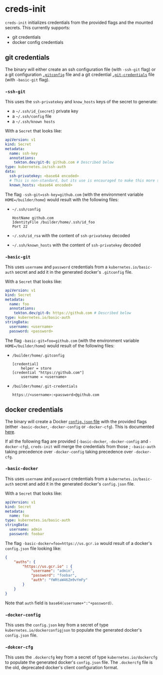 # creds-init

`creds-init` initializes credentials from the provided flags and the
mounted secrets. This currently supports:

- git credentials
- docker config credentials

## git credentials

The binary will either create an ssh configuration file (with
`-ssh-git` flag) or a git configuration [`.gitconfig`]() file and a
git credential [`.git-credentials`]() file (with `-basic-git` flag).

### `-ssh-git`

This uses the `ssh-privatekey` and `know_hosts` keys of the secret to generate:
- a `~/.ssh/id_{secret}` private key
- a `~/.ssh/config` file
- a `~/.ssh/known hosts`

With a `Secret` that looks like:

```yaml
apiVersion: v1
kind: Secret
metadata:
  name: ssh-key
  annotations:
    tekton.dev/git-0: github.com # Described below
type: kubernetes.io/ssh-auth
data:
  ssh-privatekey: <base64 encoded>
  # This is non-standard, but its use is encouraged to make this more secure.
  known_hosts: <base64 encoded>
```

The flag `-ssh-git=ssh-key=github.com` (with the environment variable
`HOME=/builder/home`) would result with the following files:

- `~/.ssh/config`

	```
	HostName github.com
	IdentityFile /builder/home/.ssh/id_foo
	Port 22
	```
- `~/.ssh/id_rsa` with the content of `ssh-privatekey` decoded
- `~/.ssh/known_hosts` with the content of `ssh-privatekey` decoded


### `-basic-git`

This uses `username` and `password` credentials from a
`kubernetes.io/basic-auth` secret and add it in the generated docker's
`.gitconfig` file.

With a `Secret` that looks like:

```yaml
apiVersion: v1
kind: Secret
metadata:
  name: foo
  annotations:
    tekton.dev/git-0: https://github.com # Described below
type: kubernetes.io/basic-auth
stringData:
  username: <username>
  password: <password>
```

The flag `-basic-git=foo=github.com` (with the environment variable
`HOME=/builder/home`) would result of the following files:

- `/builder/home/.gitconfig`

  ```
  [credential]
	  helper = store
  [credential "https://github.com"]
	  username = <username>
  ```

- `/builder/home/.git-credentials`

  ```
  https://<username>:<password>@github.com
  ```

## docker credentials

The binary will create a Docker [`config.json`
file](https://docs.docker.com/engine/reference/commandline/cli/#configuration-files)
with the provided flags (either `-basic-docker`, `-docker-config` or
`-docker-cfg`). This is documented
[here](https://github.com/tektoncd/pipeline/blob/master/docs/auth.md#basic-authentication-docker).

If all the following flag are provided (`-basic-docker`,
`-docker-config` and `-docker-cfg`), `creds-init` will merge the
credentials from those ; `-basic-auth` taking precedence over
`-docker-config` taking precedence over `-docker-cfg`.

### `-basic-docker`

This uses `username` and `password` credentials from a
`kubernetes.io/basic-auth` secret and add it in the generated docker's
`config.json` file.

With a `Secret` that looks like:

```yaml
apiVersion: v1
kind: Secret
metadata:
  name: foo
type: kubernetes.io/basic-auth
stringData:
  username: admin
  password: foobar
```

The flag `-basic-docker=foo=https://us.gcr.io` would result of a
docker's `config.json` file looking like:

```json
{
	"auths": {
		"https://us.gcr.io" : {
			"username": "admin",
			"password": "foobar",
			"auth": "YWRtaW46Zm9vYmFy"
		}
	}
}
```

Note that `auth` field is `base64(username+":"+password)`.

### `-docker-config`

This uses the `config.json` key from a secret of type
`kubernetes.io/dockerconfigjson` to populate the generated docker's
`config.json` file.

### `-dokcer-cfg`

This uses the `.dockercfg` key from a secret of type
`kubernetes.io/dockercfg` to populate the generated docker's
`config.json` file. The `.dockercfg` file is the old, deprecated
docker's client configuration format.
